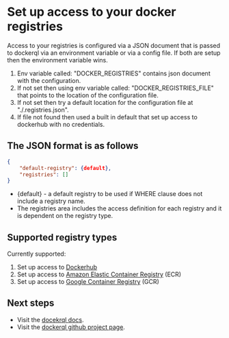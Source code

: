 # Set up access to your docker registries

Access to your registries is configured via a JSON document that is passed to dockerql via an environment variable or via a config file. If both are setup then the environment variable wins. 

1. Env variable called: "DOCKER_REGISTRIES" contains json document with the configuration. 
2. If not set then using env variable called: "DOCKER_REGISTRIES_FILE" that points to the location of the configuration file. 
3. If not set then try a default location for the configuration file at "./.registries.json".
4. If file not found then used a built in default that set up access to dockerhub with no credentials.

## The JSON format is as follows
~~~json
{
    "default-registry": {default},
    "registries": []
}
~~~

* {default} - a default registry to be used if WHERE clause does not include a registry name.
* The registries area includes the access definition for each registry and it is dependent on the registry type.

## Supported registry types

Currently supported: 
1. Set up access to [Dockerhub](./set-up-dockerhub)
1. Set up access to [Amazon Elastic Container Registry](./set-up-ecr) (ECR)
1. Set up access to [Google Container Registry](./set-up-gcr) (GCR)

## Next steps

* Visit the [docekrql docs](./index).
* Visit the [dockerql github project page](https://github.com/simplyCoders/dockerql).
